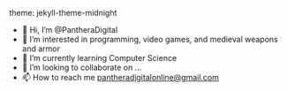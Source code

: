 theme: jekyll-theme-midnight
- 👋 Hi, I’m @PantheraDigital
- 👀 I’m interested in programming, video games, and medieval weapons and armor
- 🌱 I’m currently learning Computer Science 
- 💞️ I’m looking to collaborate on ...
- 📫 How to reach me pantheradigitalonline@gmail.com

<!---
PantheraDigital/PantheraDigital is a ✨ special ✨ repository because its `README.md` (this file) appears on your GitHub profile.
You can click the Preview link to take a look at your changes.
--->
